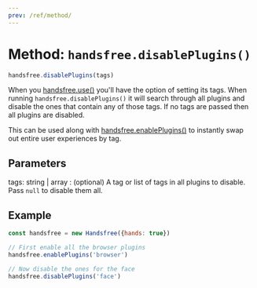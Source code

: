 ```yaml
---
prev: /ref/method/
---
```

# Method: `handsfree.disablePlugins()`

```js
handsfree.disablePlugins(tags)
```

When you [handsfree.use()](/ref/method/use/) you'll have the option of setting its tags. When running `handsfree.disablePlugins()` it will search through all plugins and disable the ones that contain any of those tags. If no tags are passed then all plugins are disabled.

This can be used along with [handsfree.enablePlugins()](/ref/method/enablePlugins/) to instantly swap out entire user experiences by tag.

## Parameters

tags: string | array
: (optional) A tag or list of tags in all plugins to disable. Pass `null` to disable them all.

## Example

```js
const handsfree = new Handsfree({hands: true})

// First enable all the browser plugins
handsfree.enablePlugins('browser')

// Now disable the ones for the face
handsfree.disablePlugins('face')
```